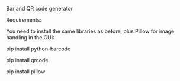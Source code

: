 Bar and QR code generator

Requirements: 

You need to install the same libraries as before, plus Pillow for image handling in the GUI:

pip install python-barcode

pip install qrcode

pip install pillow
